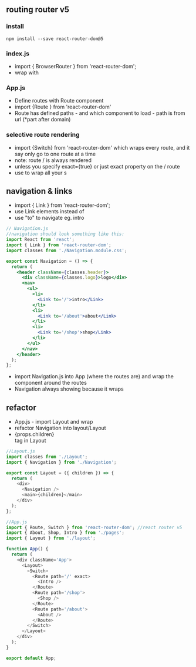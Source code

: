 ## routing router v5

### install

```shell
npm install --save react-router-dom@5
```

### index.js

- import { BrowserRouter } from 'react-router-dom';
- wrap <App> with <BrowserRouter><App/></BrowserRouter>

### App.js

- Define routes with Route component
- import {Route } from 'react-router-dom'
- Route has defined paths - and which component to load - path is from url (\*part after domain)

### selective route rendering

- import {Switch} from 'react-router-dom' which wraps every route, and it say only go to one route at a time
- note: route / is always rendered
- unless you specify exact={true} or just exact property on the / route
- use <Switch> to wrap all your <Route>s

## navigation & links

- import { Link } from 'react-router-dom';
- use Link elements instead of <a>
- use "to" to navigate <Link to=""> eg. <Link to='/'>intro</Link>

```jsx
// Navigation.js
//navigation should look something like this:
import React from 'react';
import { Link } from 'react-router-dom';
import classes from './Navigation.module.css';

export const Navigation = () => {
  return (
    <header className={classes.header}>
      <div className={classes.logo}>logo</div>
      <nav>
        <ul>
          <li>
            <Link to='/'>intro</Link>
          </li>
          <li>
            <Link to='/about'>about</Link>
          </li>
          <li>
            <Link to='/shop'>shop</Link>
          </li>
        </ul>
      </nav>
    </header>
  );
};
```

- import Navigation.js into App (where the routes are) and wrap the <Navigation> component around the <Switch> routes
- Navigation always showing because it wraps <Switch>

## refactor

- App.js - import Layout and wrap <Layout><Switch></Switch></Layout>
- refactor Navigation into layout/Layout
- <main>{props.children}</main> tag in Layout

```js
//Layout.js
import classes from './Layout';
import { Navigation } from './Navigation';

export const Layout = ({ children }) => {
  return (
    <div>
      <Navigation />
      <main>{children}</main>
    </div>
  );
};
```

```js
//App.js
import { Route, Switch } from 'react-router-dom'; //react router v5
import { About, Shop, Intro } from './pages';
import { Layout } from './layout';

function App() {
  return (
    <div className='App'>
      <Layout>
        <Switch>
          <Route path='/' exact>
            <Intro />
          </Route>
          <Route path='/shop'>
            <Shop />
          </Route>
          <Route path='/about'>
            <About />
          </Route>
        </Switch>
      </Layout>
    </div>
  );
}

export default App;
```
